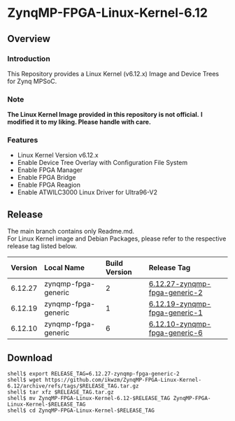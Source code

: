 ZynqMP-FPGA-Linux-Kernel-6.12
====================================================================================

Overview
------------------------------------------------------------------------------------

### Introduction

This Repository provides a Linux Kernel (v6.12.x) Image and Device Trees for Zynq MPSoC.

### Note

**The Linux Kernel Image provided in this repository is not official.**
**I modified it to my liking. Please handle with care.**

### Features

  * Linux Kernel Version v6.12.x
  * Enable Device Tree Overlay with Configuration File System
  * Enable FPGA Manager
  * Enable FPGA Bridge
  * Enable FPGA Reagion
  * Enable ATWILC3000 Linux Driver for Ultra96-V2

Release
------------------------------------------------------------------------------------

The main branch contains only Readme.md.     
For Linux Kernel image and Debian Packages, please refer to the respective release tag listed below.

| Version  | Local Name          | Build Version | Release Tag |
|:---------|:--------------------|:--------------|:------------|
| 6.12.27  | zynqmp-fpga-generic | 2             | [6.12.27-zynqmp-fpga-generic-2](https://github.com/ikwzm/ZynqMP-FPGA-Linux-Kernel-6.12/tree/6.12.27-zynqmp-fpga-generic-2) |
| 6.12.19  | zynqmp-fpga-generic | 1             | [6.12.19-zynqmp-fpga-generic-1](https://github.com/ikwzm/ZynqMP-FPGA-Linux-Kernel-6.12/tree/6.12.19-zynqmp-fpga-generic-1) |
| 6.12.10  | zynqmp-fpga-generic | 6             | [6.12.10-zynqmp-fpga-generic-6](https://github.com/ikwzm/ZynqMP-FPGA-Linux-Kernel-6.12/tree/6.12.10-zynqmp-fpga-generic-6) |

Download
------------------------------------------------------------------------------------

```console
shell$ export RELEASE_TAG=6.12.27-zynqmp-fpga-generic-2
shell$ wget https://github.com/ikwzm/ZynqMP-FPGA-Linux-Kernel-6.12/archive/refs/tags/$RELEASE_TAG.tar.gz
shell$ tar xfz $RELEASE_TAG.tar.gz
shell$ mv ZynqMP-FPGA-Linux-Kernel-6.12-$RELEASE_TAG ZynqMP-FPGA-Linux-Kernel-$RELEASE_TAG
shell$ cd ZynqMP-FPGA-Linux-Kernel-$RELEASE_TAG
```
